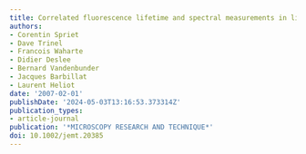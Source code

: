 ```yaml
---
title: Correlated fluorescence lifetime and spectral measurements in living cells
authors:
- Corentin Spriet
- Dave Trinel
- Francois Waharte
- Didier Deslee
- Bernard Vandenbunder
- Jacques Barbillat
- Laurent Heliot
date: '2007-02-01'
publishDate: '2024-05-03T13:16:53.373314Z'
publication_types:
- article-journal
publication: '*MICROSCOPY RESEARCH AND TECHNIQUE*'
doi: 10.1002/jemt.20385
---
```

